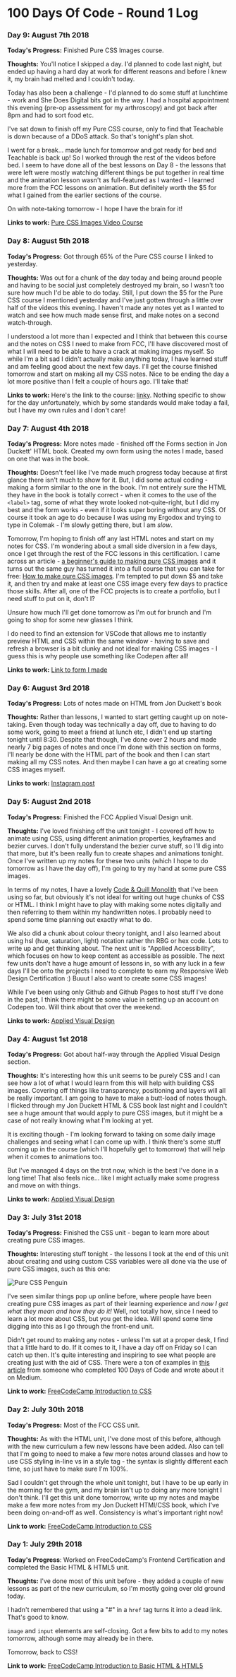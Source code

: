 # 100 Days Of Code - Round 1 Log

### Day 9: August 7th 2018

**Today's Progress:** Finished Pure CSS Images course.

**Thoughts:** You'll notice I skipped a day. I'd planned to code last night, but ended up having a hard day at work for different reasons and before I knew it, my brain had melted and I couldn't today.

Today has also been a challenge - I'd planned to do some stuff at lunchtime - work and She Does Digital bits got in the way. I had a hospital appointment this evening (pre-op assessment for my arthroscopy) and got back after 8pm and had to sort food etc.

I've sat down to finish off my Pure CSS course, only to find that Teachable is down because of a DDoS attack. So that's tonight's plan shot. 

I went for a break... made lunch for tomorrow and got ready for bed and Teachable is back up! So I worked through the rest of the videos before bed. I seem to have done all of the best lessons on Day 8 - the lessons that were left were mostly watching different things be put together in real time and the animation lesson wasn't as full-featured as I wanted - I learned more from the FCC lessons on animation. But definitely worth the $5 for what I gained from the earlier sections of the course.

On with note-taking tomorrow - I hope I have the brain for it!

**Links to work:** [Pure CSS Images Video Course](https://coding-artist.teachable.com/p/how-to-make-pure-css-images)

### Day 8: August 5th 2018

**Today's Progress:** Got through 65% of the Pure CSS course I linked to yesterday.

**Thoughts:** Was out for a chunk of the day today and being around people and having to be social just completely destroyed my brain, so I wasn't too sure how much I'd be able to do today. Still, I put down the $5 for the Pure CSS course I mentioned yesterday and I've just gotten through a little over half of the videos this evening. I haven't made any notes yet as I wanted to watch and see how much made sense first, and make notes on a second watch-through.

I understood a lot more than I expected and I think that between this course and the notes on CSS I need to make from FCC, I'll have discovered most of what I will need to be able to have a crack at making images myself. So while I'm a bit sad I didn't actually make anything today, I have learned stuff and am feeling good about the next few days. I'll get the course finished tomorrow and start on making all my CSS notes. Nice to be ending the day a lot more positive than I felt a couple of hours ago. I'll take that!

**Links to work:** Here's the link to the course: [linky](https://coding-artist.teachable.com/p/how-to-make-pure-css-images). Nothing specific to show for the day unfortunately, which by some standards would make today a fail, but I have my own rules and I don't care!

### Day 7: August 4th 2018

**Today's Progress:** More notes made - finished off the Forms section in Jon Duckett' HTML book. Created my own form using the notes I made, based on one that was in the book.

**Thoughts:** Doesn't feel like I've made much progress today because at first glance there isn't much to show for it. But, I did some actual coding - making a form similar to the one in the book. I'm not entirely sure the HTML they have in the book is totally correct - when it comes to the use of the `<label>` tag, some of what they wrote looked not-quite-right, but I did my best and the form works - even if it looks super boring without any CSS. Of course it took an age to do because I was using my Ergodox and trying to type in Colemak - I'm slowly getting there, but I am _slow_.

Tomorrow, I'm hoping to finish off any last HTML notes and start on my notes for CSS. I'm wondering about a small side diversion in a few days, once I get through the rest of the FCC lessons in this certification. I came across an article - [a beginner's guide to making pure CSS images](https://medium.com/coding-artist/a-beginners-guide-to-pure-css-images-ef9a5d069dd2) and it turns out the same guy has turned it into a full course that you can take for free: [How to make pure CSS images](https://coding-artist.teachable.com/p/how-to-make-pure-css-images). I'm tempted to put down $5 and take it, and then try and make at least one CSS image every few days to practice those skills. After all, one of the FCC projects is to create a portfolio, but I need stuff to put on it, don't I?

Unsure how much I'll get done tomorrow as I'm out for brunch and I'm going to shop for some new glasses I think.

I do need to find an extension for VSCode that allows me to instantly preview HTML and CSS within the same window - having to save and refresh a browser is a bit clunky and not ideal for making CSS images - I guess this is why people use something like Codepen after all!

**Links to work:** [Link to form I made](stuff/form.html)

### Day 6: August 3rd 2018

**Today's Progress:** Lots of notes made on HTML from Jon Duckett's book

**Thoughts:** Rather than lessons, I wanted to start getting caught up on note-taking. Even though today was technically a day off, due to having to do some work, going to meet a friend at lunch etc, I didn't end up starting tonight until 8:30. Despite that though, I've done over 2 hours and made nearly 7 big pages of notes and once I'm done with this section on forms, I'll nearly be done with the HTML part of the book and then I can start making all my CSS notes. And then maybe I can have a go at creating some CSS images myself. 

**Links to work:** [Instagram post](https://www.instagram.com/p/BmBsvNAh5kd/)

### Day 5: August 2nd 2018

**Today's Progress:** Finished the FCC Applied Visual Design unit.

**Thoughts:** I've loved finishing off the unit tonight - I covered off how to animate using CSS, using different animation properties, keyframes and bezier curves. I don't fully understand the bezier curve stuff, so I'll dig into that more, but it's been really fun to create shapes and animations tonight. Once I've written up my notes for these two units (which I hope to do tomorrow as I have the day off), I'm going to try my hand at some pure CSS images.

In terms of my notes, I have a lovely [Code & Quill Monolith](https://www.codeandquill.com/products/monolith) that I've been using so far, but obviously it's not ideal for writing out huge chunks of CSS or HTML. I think I might have to play with making some notes digitally and then referring to them within my handwritten notes. I probably need to spend some time planning out exactly what to do.

We also did a chunk about colour theory tonight, and I also learned about using hsl (hue, saturation, light) notation rather thn RBG or hex code. Lots to write up and get thinking about. The next unit is "Applied Accessibility", which focuses on how to keep content as accessible as possible. The next few units don't have a huge amount of lessons in, so with any luck in a few days I'll be onto the projects I need to complete to earn my Responsive Web Design Certification :) Buuut I also want to create some CSS images!

While I've been using only Github and Github Pages to host stuff I've done in the past, I think there might be some value in setting up an account on Codepen too. Will think about that over the weekend.

**Links to work:** [Applied Visual Design](https://learn.freecodecamp.org/responsive-web-design/applied-visual-design)

### Day 4: August 1st 2018

**Today's Progress:** Got about half-way through the Applied Visual Design section.

**Thoughts:** It's interesting how this unit seems to be purely CSS and I can see how a lot of what I would learn from this will help with building CSS images. Covering off things like transparency, positioning and layers will all be really important. I am going to have to make a butt-load of notes though. I flicked through my Jon Duckett HTML & CSS book last night and I couldn't see a huge amount that would apply to pure CSS images, but it might be a case of not really knowing what I'm looking at yet.

It is exciting though - I'm looking forward to taking on some daily image challenges and seeing what I can come up with. I think there's some stuff coming up in the course (which I'll hopefully get to tomorrow) that will help when it comes to animations too.

But I've managed 4 days on the trot now, which is the best I've done in a long time! That also feels nice... like I might actually make some progress and move on with things.

**Links to work:** [Applied Visual Design](https://learn.freecodecamp.org/responsive-web-design/applied-visual-design)

### Day 3: July 31st 2018

**Today's Progress:** Finished the CSS unit - began to learn more about creating pure CSS images.

**Thoughts:** Interesting stuff tonight - the lessons I took at the end of this unit about creating and using custom CSS variables were all done via the use of pure CSS images, such as this one:

![Pure CSS Penguin](images/css-penguin.JPG)

I've seen similar things pop up online before, where people have been creating pure CSS images as part of their learning experience and *now I get what they mean and how they do it!* Well, not totally how, since I need to learn a lot more about CSS, but you get the idea. Will spend some time digging into this as I go through the front-end unit.

Didn't get round to making any notes - unless I'm sat at a proper desk, I find that a little hard to do. If it comes to it, I have a day off on Friday so I can catch up then. It's quite interesting and inspiring to see what people are creating just with the aid of CSS. There were a ton of examples in [this article](https://code.likeagirl.io/100-days-of-code-challenge-completed-bbce87f04c00) from someone who completed 100 Days of Code and wrote about it on Medium.

**Link to work:** [FreeCodeCamp Introduction to CSS](https://learn.freecodecamp.org/responsive-web-design/basic-css)


### Day 2: July 30th 2018

**Today's Progress:** Most of the FCC CSS unit.

**Thoughts:** As with the HTML unit, I've done most of this before, although with the new curriculum a few new lessons have been added. Also can tell that I'm going to need to make a few more notes around classes and how to use CSS styling in-line vs in a style tag - the syntax is slightly different each time, so just have to make sure I'm 100%.

Sad I couldn't get through the whole unit tonight, but I have to be up early in the morning for the gym, and my brain isn't up to doing any more tonight I don't think. I'll get this unit done tomorrow, write up my notes and maybe make a few more notes from my Jon Duckett HTMl/CSS book, which I've been doing on-and-off as well. Consistency is what's important right now!

**Link to work:** [FreeCodeCamp Introduction to CSS](https://learn.freecodecamp.org/responsive-web-design/basic-css)

### Day 1: July 29th 2018

**Today's Progress**: Worked on FreeCodeCamp's Frontend Certification and completed the Basic HTML & HTML5 unit. 

**Thoughts:** I've done most of this unit before - they added a couple of new lessons as part of the new curriculum, so I'm mostly going over old ground today.

I hadn't remembered that using a "#" in a `href` tag turns it into a dead link. That's good to know.

`image` and `input` elements are self-closing. Got a few bits to add to my notes tomorrow, although some may already be in there.

Tomorrow, back to CSS!

**Link to work:** [FreeCodeCamp Introduction to Basic HTML & HTML5](https://learn.freecodecamp.org/responsive-web-design/basic-html-and-html5)